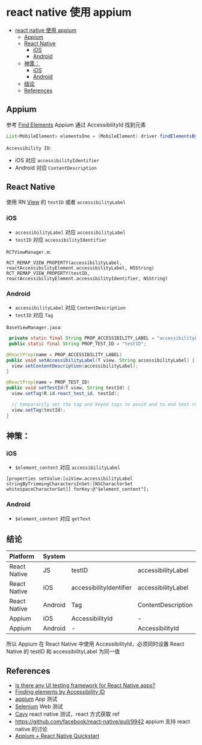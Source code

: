 # react native 使用 appium

<!-- @import "[TOC]" {cmd="toc" depthFrom=1 depthTo=6 orderedList=false} -->
<!-- code_chunk_output -->

* [react native 使用 appium](#react-native-使用-appium)
	* [Appium](#appium)
	* [React Native](#react-native)
		* [iOS](#ios)
		* [Android](#android)
	* [神策：](#神策)
		* [iOS](#ios-1)
		* [Android](#android-1)
	* [结论](#结论)
	* [References](#references)

<!-- /code_chunk_output -->

## Appium

参考 [Find Elements](https://appium.io/docs/en/commands/element/find-elements/) Appium 通过 AccessibilityId 找到元素

```java
List<MobileElement> elementsOne = (MobileElement) driver.findElementsByAccessibilityId("SomeAccessibilityID");
```

`Accessibility ID`:

* iOS 对应 `accessibilityIdentifier`
* Android 对应 `ContentDescription`

## React Native

使用 RN [View](https://facebook.github.io/react-native/docs/view.html) 的 `testID` 或者 `accessibilityLabel`

### iOS

* `accessibilityLabel` 对应 `accessibilityLabel`
* `testID` 对应 `accessibilityIdentifier`

`RCTViewManager.m`:

```objc
RCT_REMAP_VIEW_PROPERTY(accessibilityLabel, reactAccessibilityElement.accessibilityLabel, NSString)
RCT_REMAP_VIEW_PROPERTY(testID, reactAccessibilityElement.accessibilityIdentifier, NSString)
```

### Android

* `accessibilityLabel` 对应 `ContentDescription`
* `testID` 对应 `Tag`

`BaseViewManager.java`:

```java
 private static final String PROP_ACCESSIBILITY_LABEL = "accessibilityLabel";
 public static final String PROP_TEST_ID = "testID";

@ReactProp(name = PROP_ACCESSIBILITY_LABEL)
public void setAccessibilityLabel(T view, String accessibilityLabel) {
  view.setContentDescription(accessibilityLabel);
}

@ReactProp(name = PROP_TEST_ID)
public void setTestId(T view, String testId) {
  view.setTag(R.id.react_test_id, testId);

  // temporarily set the tag and keyed tags to avoid end to end test regressions
  view.setTag(testId);
}
```

## 神策：

### iOS

* `$element_content` 对应  `accessibilityLabel`

```objc
[properties setValue:[uiView.accessibilityLabel stringByTrimmingCharactersInSet:[NSCharacterSet whitespaceCharacterSet]] forKey:@"$element_content"];
```

### Android

* `$element_content` 对应 `getText`

## 结论

| Platform | System |  |  |
| :------------- | :------------- | :------------- | :------------- |
| React Native  | JS | testID | accessibilityLabel |
| React Native  | iOS | accessibilityIdentifier | accessibilityLabel |
| React Native  | Android | Tag | ContentDescription |
| Appium | iOS | AccessibilityId  | - |
| Appium | Android | - | AccessibilityId |

所以 Appium 在 React Native 中使用 AccessibilityId，必须同时设置 React Native 的 testID 和 accessibilityLabel 为同一值

## References

* [Is there any UI testing framework for React Native apps?](https://chase-seibert.github.io/blog/2017/01/06/appium-react-native-quickstart.html#accessibility-labels)
* [Finding elements by Accessibility ID](https://github.com/appium/python-client#finding-elements-by-accessibility-id)
* [appium](http://appium.io/) App 测试
* [Selenium](http://www.seleniumhq.org/) Web 测试
* [Cavy](https://github.com/pixielabs/cavy) react native 测试，react 方式获取 ref
* <https://github.com/facebook/react-native/pull/9942> appium 支持 react native 的讨论
* [Appium + React Native Quickstart](http://chase-seibert.github.io/blog/2017/01/06/appium-react-native-quickstart.html)
